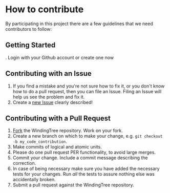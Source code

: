 # How to contribute

By participating in this project there are a few guidelines that we need contributors to follow:

## Getting Started 
 . Login with your Github account or create one now

## Contributing with an Issue
1. If you find a mistake and you're not sure how to fix it, or you don't know how to do a pull request, then you can file an Issue. Filing an Issue will help us see the problem and fix it.
2. Create a [new Issue](https://github.com/windingtree/wt-nodejs-api/issues/new) clearly described!

## Contributing with a Pull Request
1. [Fork](https://github.com/windingtree/wt-nodejs-api/) the WindingTree repository. Work on your fork.
2. Create a new branch on which to make your change, e.g. `git checkout -b my_code_contribution`.
3. Make commits of logical and atomic units.
4. Please do one pull request PER functionality, to avoid large merges.
5. Commit your change. Include a commit message describing the correction.
6. In case of being necessary make sure you have added the necessary tests for your changes. Run _all_ the tests to assure nothing else was accidentally broken. 
7. Submit a pull request against the WindingTree repository.

